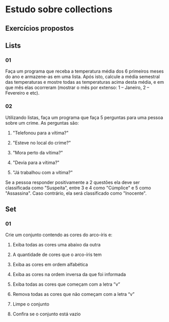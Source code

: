 # Estudo sobre collections

## Exercícios propostos

## **Lists**

### **01**
Faça um programa que receba a temperatura média dos 6 primeiros meses do ano e armazene-as em uma lista. Após isto, calcule a média semestral das temperaturas e mostre todas as temperaturas acima desta média, e em que mês elas ocorreram (mostrar o mês por extenso: 1 – Janeiro, 2 – Fevereiro e etc).

### **02**
Utilizando listas, faça um programa que faça 5 perguntas para uma pessoa sobre um crime. As perguntas são:

1. "Telefonou para a vítima?"

2. "Esteve no local do crime?"

3. "Mora perto da vítima?"

4. "Devia para a vítima?"

5. "Já trabalhou com a vítima?"

Se a pessoa responder positivamente a 2 questões ela deve ser classificada como "Suspeita", entre 3 e 4 como "Cúmplice" e 5 como "Assassina". Caso contrário, ela será classificado como "Inocente".

## **Set**

### **01**

Crie um conjunto contendo as cores do arco-íris e:

1. Exiba todas as cores uma abaixo da outra

2. A quantidade de cores que o arco-íris tem

3. Exiba as cores em ordem alfabética

4. Exiba as cores na ordem inversa da que foi informada

5. Exiba todas as cores que começam com a letra ”v”

6. Remova todas as cores que não começam com a letra “v”

7. Limpe o conjunto

8. Confira se o conjunto está vazio